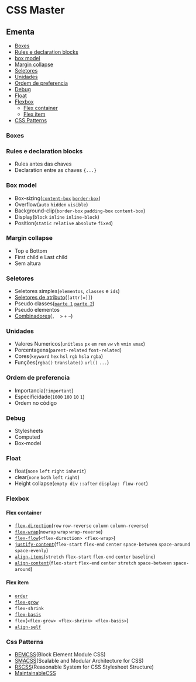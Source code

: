 # CSS Master

## Ementa

- [Boxes](#boxes)
- [Rules e declaration blocks](#rules-e-declaration-blocks)
- [box model](#box-model)
- [Margin collapse](#margin-collapse)
- [Seletores](#seletores)
- [Unidades](#unidades)
- [Ordem de preferencia](#ordem-de-preferencia)
- [Debug](#debug)
- [Float](#float)
- [Flexbox](#flexbox)
  - [Flex container](#flex-container)
  - [Flex item](#flex-item)
- [CSS Patterns](#css-patterns)

### Boxes

### Rules e declaration blocks

- Rules antes das chaves
- Declaration entre as chaves `{...}`

### Box model

- Box-sizing([`content-box`](https://mdn.mozillademos.org/files/13647/box-model-standard-small.png) [`border-box`](https://mdn.mozillademos.org/files/13649/box-model-alt-small.png))
- Overflow(`auto` `hidden` `visible`)
- Background-clip(`border-box` `padding-box` `content-box`)
- Display(`block` `inline` `inline-block`)
- Position(`static` `relative` `absolute` `fixed`)

### Margin collapse

- Top e Bottom
- First child e Last child
- Sem altura

### Seletores

- Seletores simples(`elementos`, `classes` e `ids`)
- [Seletores de atributo](https://mathmesquita.me/2017/01/24/seletores-avancados-de-css.html)(`[attr[=]]`)
- Pseudo classes([`parte 1`](https://mathmesquita.me/2017/01/25/seletores-avancados-de-css-2.html) [`parte 2`](https://mathmesquita.me/2017/02/22/seletores-avancados-de-css-3.html))
- Pseudo elementos
- [Combinadores](https://mathmesquita.me/2017/01/24/seletores-avancados-de-css.html)(`,` ` ` `>` `+` `~`)

### Unidades

- Valores Numericos(`unitless` `px` `em` `rem` `vw` `vh` `vmin` `vmax`)
- Porcentagens(`parent-related` `font-related`)
- Cores(`keyword` `hex` `hsl` `rgb` `hsla` `rgba`)
- Funções(`rgba()` `translate()` `url()` `...`)

### Ordem de preferencia

- Importancia(`!important`)
- Especificidade(`1000` `100` `10` `1`)
- Ordem no código

### Debug

- Stylesheets
- Computed
- Box-model

### Float

- float(`none` `left` `right` `inherit`)
- clear(`none` `both` `left` `right`)
- Height collapse(`empty div` `::after` `display: flow-root`)

### Flexbox

#### Flex container

- [`flex-direction`](https://css-tricks.com/wp-content/uploads/2013/04/flex-direction2.svg)(`row` `row-reverse` `column` `column-reverse`)
- [`flex-wrap`](https://css-tricks.com/wp-content/uploads/2014/05/flex-wrap.svg)(`nowrap` `wrap` `wrap-reverse`)
- [`flex-flow`](https://cdn.css-tricks.com/wp-content/uploads/2013/04/justify-content-2.svg)(`<flex-direction> <flex-wrap>`)
- [`justify-content`](https://cdn.css-tricks.com/wp-content/uploads/2013/04/justify-content-2.svg)(`flex-start` `flex-end` `center` `space-between` `space-around` `space-evenly`)
- [`align-items`](https://cdn.css-tricks.com/wp-content/uploads/2014/05/align-items.svg)(`stretch` `flex-start` `flex-end` `center` `baseline`)
- [`align-content`](https://css-tricks.com/wp-content/uploads/2013/04/align-content.svg)(`flex-start` `flex-end` `center` `stretch` `space-between` `space-around`)

#### Flex item

- [`order`](https://css-tricks.com/wp-content/uploads/2013/04/order-2.svg)
- [`flex-grow`](https://css-tricks.com/wp-content/uploads/2014/05/flex-grow.svg)
- `flex-shrink`
- [`flex-basis`](https://www.w3.org/TR/css-flexbox-1/images/rel-vs-abs-flex.svg)
- `flex`(`<flex-grow> <flex-shrink> <flex-basis>`)
- [`align-self`](https://css-tricks.com/wp-content/uploads/2014/05/align-self.svg)

### Css Patterns

- [BEMCSS](http://getbem.com/introduction/)(Block Element Module CSS)
- [SMACSS](https://smacss.com)(Scalable and Modular Architecture for CSS)
- [RSCSS](http://rscss.io)(Reasonable System for CSS Stylesheet Structure)
- [MaintainableCSS](https://maintainablecss.com)
